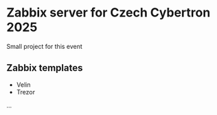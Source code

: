 # Zabbix server for Czech Cybertron 2025

Small project for this event

## Zabbix templates

- Velin
- Trezor

...
